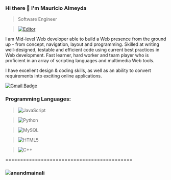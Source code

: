 
### Hi there 👋 I'm Mauricio Almeyda

> Software Engineer


> [![Editor](https://img.shields.io/badge/Editor-VSCode-blue?style=flat-square&logo=visual-studio-code&logoColor=white)](https://code.visualstudio.com/)


<div>
 <p>
I am Mid-level Web developer able to build a Web presence from the ground up - from concept, navigation, layout and programming. Skilled at writing well-designed, testable and efficient code using current best practices in Web development. Fast learner, hard worker and team player who is proficient in an array of scripting languages and multimedia Web tools.

I have excellent design & coding skills, as well as an ability to convert requirements into exciting online applications.

[![Gmail Badge](https://img.shields.io/badge/-ferbalmeyd@gmail.com-c14438?style=flat-square&logo=Gmail&logoColor=white&link=mailto:ferbalmeyd@gmail.com)](mailto:ferbalmeyd@gmail.com)

</p>
</div>

### Programming Languages:

> ![JavaScript](https://img.shields.io/badge/-JavaScript-black?style=flat-square&logo=javascript)


> ![Python](https://img.shields.io/badge/-Python-black?style=flat-square&logo=Python)


> ![MySQL](https://img.shields.io/badge/-MySQL-black?style=flat-square&logo=mysql)


> ![HTML5](https://img.shields.io/badge/-HTML5-E34F26?style=flat-square&logo=html5&logoColor=white)


> ![C++](https://img.shields.io/badge/-C++-00599C?style=flat-square&logo=c)

===========================================

### <img src="https://komarev.com/ghpvc/?username=anandmainali" alt="anandmainali" />

